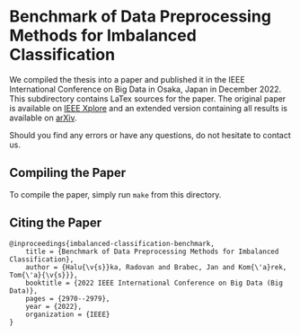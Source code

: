 # Benchmark of Data Preprocessing Methods for Imbalanced Classification

We compiled the thesis into a paper and published it in the IEEE International Conference on
Big Data in Osaka, Japan in December 2022. This subdirectory contains LaTex sources for the paper.
The original paper is available on [IEEE Xplore](https://ieeexplore.ieee.org/abstract/document/10021118)
and an extended version containing all results is available on [arXiv](https://arxiv.org/abs/2303.03094).

Should you find any errors or have any questions, do not hesitate to contact us.

## Compiling the Paper

To compile the paper, simply run `make` from this directory.

## Citing the Paper

```
@inproceedings{imbalanced-classification-benchmark,
    title = {Benchmark of Data Preprocessing Methods for Imbalanced Classification},
    author = {Halu{\v{s}}ka, Radovan and Brabec, Jan and Kom{\'a}rek, Tom{\'a}{\v{s}}},
    booktitle = {2022 IEEE International Conference on Big Data (Big Data)},
    pages = {2970--2979},
    year = {2022},
    organization = {IEEE}
}
```
